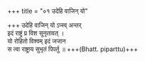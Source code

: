 +++
title = "०१ उदेहि वाजिन् यो"

+++
उदेहि वाजिन् यो ऽप्स्व् अन्तर्  
इदं राष्ट्रं प्र विश सूनृतावत् ।  
यो रोहितो विश्वम् इदं जजान  
स त्वा राष्ट्राय सुभृतं पिपर्तु ॥ +++(Bhatt. piparttu)+++